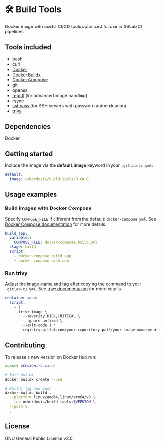 # 🛠️ Build Tools

Docker image with useful CI/CD tools optimized for use in GitLab CI pipelines.

## Tools included

- bash
- curl
- [Docker](https://docs.docker.com/engine/reference/commandline/cli/)
- [Docker Buildx](https://docs.docker.com/build/architecture/#buildx)
- [Docker Compose](https://docs.docker.com/get-started/08_using_compose/)
- git
- openssl
- [regctl](https://github.com/regclient/regclient) (for advanced image handling)
- rsync
- [sshpass](https://www.redhat.com/sysadmin/ssh-automation-sshpass) (for SSH servers with password authentication)
- [trivy](https://aquasecurity.github.io/trivy/)

## Dependencies

Docker

## Getting started

Include the image via the **default.image** keyword in your `.gitlab-ci.yml`:

```yaml
default:
  image: ueberdosis/build-tools:0.64.0
```

## Usage examples

### Build images with Docker Compose

Specify `COMPOSE_FILE` if different from the default: `docker-compose.yml`. See [Docker Compose documentation](https://docs.docker.com/compose/compose-file/build/) for more details.

```yaml
build_app:
  variables:
    COMPOSE_FILE: docker-compose.build.yml
  stage: build
  script:
    - docker-compose build app
    - docker-compose push app
```

### Run trivy

Adjust the image-name and tag after copying the command to your `.gitlab-ci.yml`. See [trivy documentation](https://aquasecurity.github.io/trivy/latest/docs/target/container_image/) for more details.

```yaml
container_scan:
  script:
    - |
      trivy image \
        --severity HIGH,CRITICAL \
        --ignore-unfixed \
        --exit-code 1 \
        registry.gitlab.com/your-repository-path/your-image-name:your-tag
```

## Contributing

To release a new version on Docker Hub run:

```bash
export VERSION="0.64.0"

# Init buildx
docker buildx create --use

# Build, tag and push
docker buildx build \
  --platform linux/amd64,linux/arm64/v8 \
  --tag ueberdosis/build-tools:$VERSION \
  --push \
  .
```

## License

GNU General Public License v3.0
